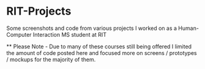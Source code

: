# RIT-Projects
Some screenshots and code from various projects I worked on as a Human-Computer Interaction MS student at RIT

** Please Note - Due to many of these courses still being offered I limited the amount of code posted here and focused more on screens / prototypes / mockups for the majority of them.
